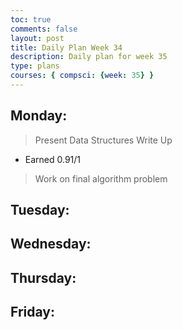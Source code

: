 ```yaml
---
toc: true
comments: false
layout: post
title: Daily Plan Week 34
description: Daily plan for week 35
type: plans
courses: { compsci: {week: 35} }
---
```


## Monday:
> Present Data Structures Write Up
- Earned 0.91/1

> Work on final algorithm problem

## Tuesday:
> 

## Wednesday:
> 

## Thursday:
> 

## Friday:
> 
